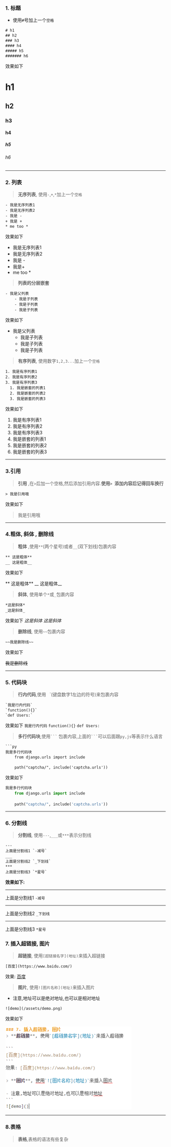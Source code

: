 ### 1. 标题

* 使用`#`号加上一个`空格`

```
# h1
## h2 
### h3
#### h4
##### h5 
####### h6
```

效果如下

# h1

## h2

### h3

#### h4

##### h5

###### h6

---

### 2. 列表

> **无序列表**, 使用`-`,`+`,`*`加上一个`空格`

```
- 我是无序列表1
- 我是无序列表2
- 我是 -
+ 我是 +
* me too *
```

效果如下

* 我是无序列表1
* 我是无序列表2
* 我是 -
* 我是+
* me too \*

> **列表的分层嵌套**

```
- 我是父列表
    - 我是子列表
    - 我是子列表
    - 我是子列表
```

效果如下

* 我是父列表
  * 我是子列表
  * 我是子列表
  * 我是子列表

> **有序列表**, 使用数字`1,2,3...`加上一个`空格`

```
1. 我是有序列表1
2. 我是有序列表2
3. 我是有序列表3
  1. 我是嵌套的列表1
  2. 我是嵌套的列表2
  3. 我是嵌套的列表3
```
效果如下

1. 我是有序列表1
2. 我是有序列表2
3. 我是有序列表3
  1. 我是嵌套的列表1
  2. 我是嵌套的列表2
  3. 我是嵌套的列表3
  
---
### 3.引用
  
> **引用** ,在`>`后加一个空格,然后添加引用内容.**使用`> `添加内容后记得回车换行**

```
> 我是引用哦
```
效果如下
> 我是引用哦

---
### 4.粗体, 斜体 , 删除线
> __粗体__ ,使用`**`(两个星号)或者`__`(双下划线)包裹内容

```
** 这是粗体**
__ 这是粗体__
```
效果如下

** 这是粗体**
__ 这是粗体__



> __斜体__, 使用单个`*`或`_`包裹内容

```
*这是斜体*
_这是斜体_
```
效果如下
*这是斜体*
_这是斜体_

> **删除线**, 使用`~~`包裹内容

```
~~我是删除线~~
```
效果如下

~~我是删除线~~

---
### 5. 代码块
> **行内代码**,使用` ` `(键盘数字1左边的符号)来包裹内容

```
`我是行内代码`
`function(){}`
`def Users:`
```
效果如下
`我是行内代码`
`function(){}`
`def Users:`

> **多行代码块**,使用` ``` ` 包裹内容,上面的` ``` `可以后面跟`py,js`等表示什么语言

```
```py
我是多行代码块
    from django.urls import include

    path("captcha/", include('captcha.urls'))
``````
效果如下

```py
我是多行代码块
    from django.urls import include

    path("captcha/", include('captcha.urls'))

```
---
### 6. 分割线
> **分割线**, 使用`---`,`___`或`***`表示分割线

```
---
上面是分割线1 `-减号`
___
上面是分割线2 `_下划线`
***
上面是分割线3 `*星号`
```
**效果如下:**

---
上面是分割线1 `-减号`
___
上面是分割线2 `_下划线`
***
上面是分割线3 `*星号`

### 7. 插入超链接, 图片
> **超链接**, 使用`[超链接名字](地址)`来插入超链接

```
[百度](https://www.baidu.com/)
```
效果: [百度](https://www.baidu.com/)

> **图片**, 使用`![图片名称](地址)`来插入图片

- 注意,地址可以是绝对地址,也可以是相对地址
```
![demo](/assets/demo.png)
```
效果如下

  ![demo](/assets/demo.png)

---
### 8.表格
> **表格**,表格的语法有些复杂

```

```
